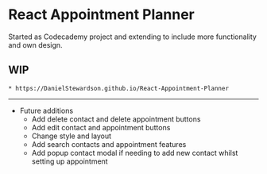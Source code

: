 # React Appointment Planner


Started as Codecademy project and extending to include more functionality and own design.

## WIP

    * https://DanielStewardson.github.io/React-Appointment-Planner

---

* Future additions
    * Add delete contact and delete appointment buttons
    * Add edit contact and appointment buttons
    * Change style and layout
    * Add search contacts and appointment features
    * Add popup contact modal if needing to add new contact whilst setting up appointment